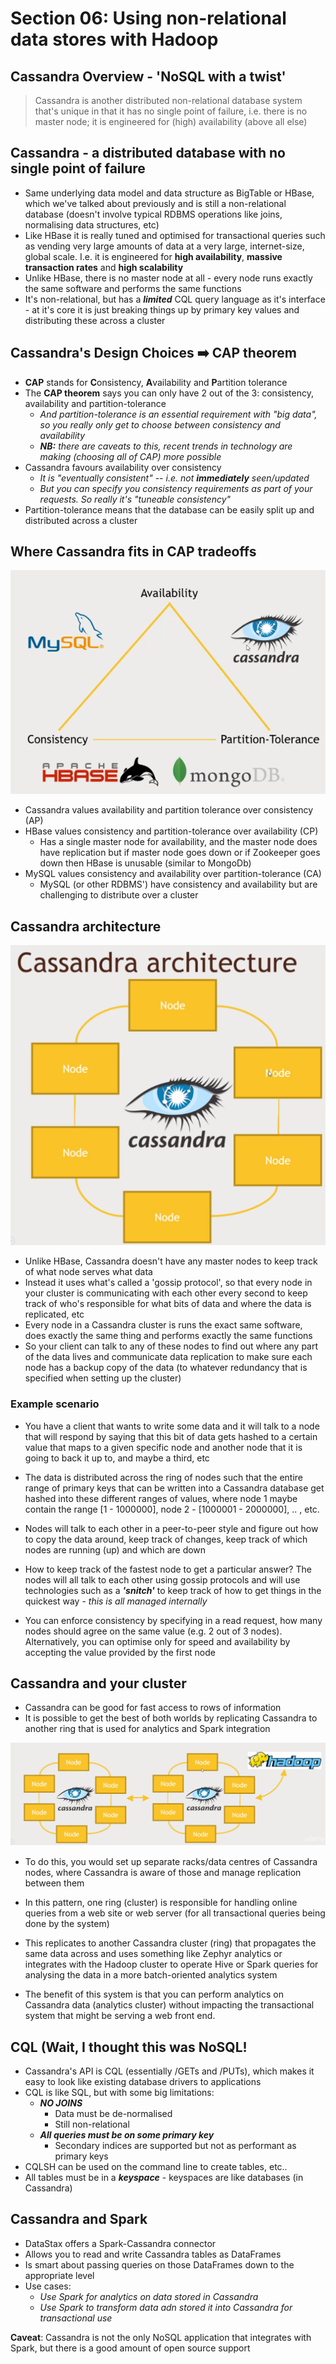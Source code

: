 # Section 06: Using non-relational data stores with Hadoop

## Cassandra Overview - 'NoSQL with a twist'

> Cassandra is another distributed non-relational database system that's unique in that it has no single point of failure, i.e. there is no master node; it is engineered for (high) availability (above all else)

## Cassandra - a distributed database with no single point of failure

- Same underlying data model and data structure as BigTable or HBase, which we've talked about previously and is still a non-relational database (doesn't involve typical RDBMS operations like joins, normalising data structures, etc)
- Like HBase it is really tuned and optimised for transactional queries such as vending very large amounts of data at a very large, internet-size, global scale. I.e. it is engineered for **high availability**, **massive transaction rates** and **high scalability**
- Unlike HBase, there is no master node at all - every node runs exactly the same software and performs the same functions
- It's non-relational, but has a ***limited*** CQL query language as it's interface - at it's core it is just breaking things up by primary key values and distributing these across a cluster

## Cassandra's Design Choices :arrow_right: CAP theorem

- **CAP** stands for **C**onsistency, **A**vailability and **P**artition tolerance
- The **CAP theorem** says you can only have 2 out of the 3: consistency, availability and partition-tolerance
  - *And partition-tolerance is an essential requirement with "big data", so you really only get to choose between consistency and availability*
  - ***NB:** there are caveats to this, recent trends in technology are making (choosing all of CAP) more possible*
- Cassandra favours availability over consistency
  - *It is "eventually consistent" -- i.e. not **immediately** seen/updated*
  - *But you can specify you consistency requirements as part of your requests. So really it's "tuneable consistency"*
- Partition-tolerance means that the database can be easily split up and distributed across a cluster

## Where Cassandra fits in CAP tradeoffs

![cap](imgs/cassandra-cap.png)

- Cassandra values availability and partition tolerance over consistency (AP)
- HBase values consistency and partition-tolerance over availability (CP)
  - Has a single master node for availability, and the master node does have replication but if master node goes down or if Zookeeper goes down then HBase is unusable (similar to MongoDb)
- MySQL values consistency and availability over partition-tolerance (CA)
  - MySQL (or other RDBMS') have consistency and availability but are challenging to distribute over a cluster

## Cassandra architecture

![cassandra-arch](imgs/cassandra-arch.png)

- Unlike HBase, Cassandra doesn't have any master nodes to keep track of what node serves what data
- Instead it uses what's called a 'gossip protocol', so that every node in your cluster is communicating with each other every second to keep track of who's responsible for what bits of data and where the data is replicated, etc
- Every node in a Cassandra cluster is runs the exact same software, does exactly the same thing and performs exactly the same functions
- So your client can talk to any of these nodes to find out where any part of the data lives and communicate data replication to make sure each node has a backup copy of the data (to whatever redundancy that is specified when setting up the cluster)

### Example scenario

- You have a client that wants to write some data and it will talk to a node that will respond by saying that this bit of data gets hashed to a certain value that maps to a given specific node and another node that it is going to back it up to, and maybe a third, etc

- The data is distributed across the ring of nodes such that the entire range of primary keys that can be written into a Cassandra database get hashed into these different ranges of values, where node 1 maybe contain the range [1 - 1000000], node 2 - [1000001 - 2000000], .. , etc.

- Nodes will talk to each other in a peer-to-peer style and figure out how to copy the data around, keep track of changes, keep track of which nodes are running (up) and which are down

- How to keep track of the fastest node to get a particular answer? The nodes will all talk to each other using gossip protocols and will use technologies such as a ***'snitch'*** to keep track of how to get things in the quickest way - *this is all managed internally*

- You can enforce consistency by specifying in a read request, how many nodes should agree on the same value (e.g. 2 out of 3 nodes). Alternatively, you can optimise only for speed and availability by accepting the value provided by the first node

## Cassandra and your cluster

- Cassandra can be good for fast access to rows of information
- It is possible to get the best of both worlds by replicating Cassandra to another ring that is used for analytics and Spark integration

![cassandra-cluster](imgs/cassandra-cluster.png)

- To do this, you would set up separate racks/data centres of Cassandra nodes, where Cassandra is aware of those and manage replication between them

- In this pattern, one ring (cluster) is responsible for handling online queries from a web site or web server (for all transactional queries being done by the system)

- This replicates to another Cassandra cluster (ring) that propagates the same data across and uses something like Zephyr analytics or integrates with the Hadoop cluster to operate Hive or Spark queries for analysing the data in a more batch-oriented analytics system

- The benefit of this system is that you can perform analytics on Cassandra data (analytics cluster) without impacting the transactional system that might be serving a web front end.

## CQL (Wait, I thought this was NoSQL!

- Cassandra's API is CQL (essentially /GETs and /PUTs), which makes it easy to look like existing database drivers to applications
- CQL is like SQL, but with some big limitations:
  - ***NO JOINS***
    - Data must be de-normalised
    - Still non-relational
  - ***All queries must be on some primary key***
    - Secondary indices are supported but not as performant as primary keys
- CQLSH can be used on the command line to create tables, etc..
- All tables must be in a ***keyspace*** - keyspaces are like databases (in Cassandra)

## Cassandra and Spark

- DataStax offers a Spark-Cassandra connector
- Allows you to read and write Cassandra tables as DataFrames
- Is smart about passing queries on those DataFrames down to the appropriate level
- Use cases:
  - *Use Spark for analytics on data stored in Cassandra*
  - *Use Spark to transform data adn stored it into Cassandra for transactional use*

**Caveat**: Cassandra is not the only NoSQL application that integrates with Spark, but there is a good amount of open source support